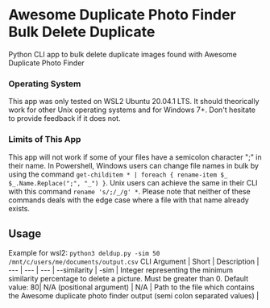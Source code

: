 # Awesome Duplicate Photo Finder Bulk Delete Duplicate
Python CLI app to bulk delete duplicate images found with Awesome Duplicate Photo Finder

### Operating System
This app was only tested on WSL2 Ubuntu 20.04.1 LTS. It should theorically work for other Unix operating systems and for Windows 7+. Don't hesitate to provide feedback if it does not.

### Limits of This App
This app will not work if some of your files have a semicolon character ";" in their name. In Powershell, Windows users can change file names in bulk by using the command ```get-childitem * | foreach { rename-item $_ $_.Name.Replace(";", "_") }```. Unix users can achieve the same in their CLI with this command ```rename 's/;/_/g' *```. Please note that neither of these commands deals with the edge case where a file with that name already exists.

## Usage
Example for wsl2: ```python3 deldup.py -sim 50 /mnt/c/users/me/documents/output.csv```
CLI Argument | Short | Description |
--- | --- | --- | 
--similarity | -sim | Integer representing the minimum similarity percentage to delete a picture. Must be greater than 0. Default value: 80|
N/A (positional argument) | N/A | Path to the file which contains the Awesome duplicate photo finder output (semi colon separated values) |
